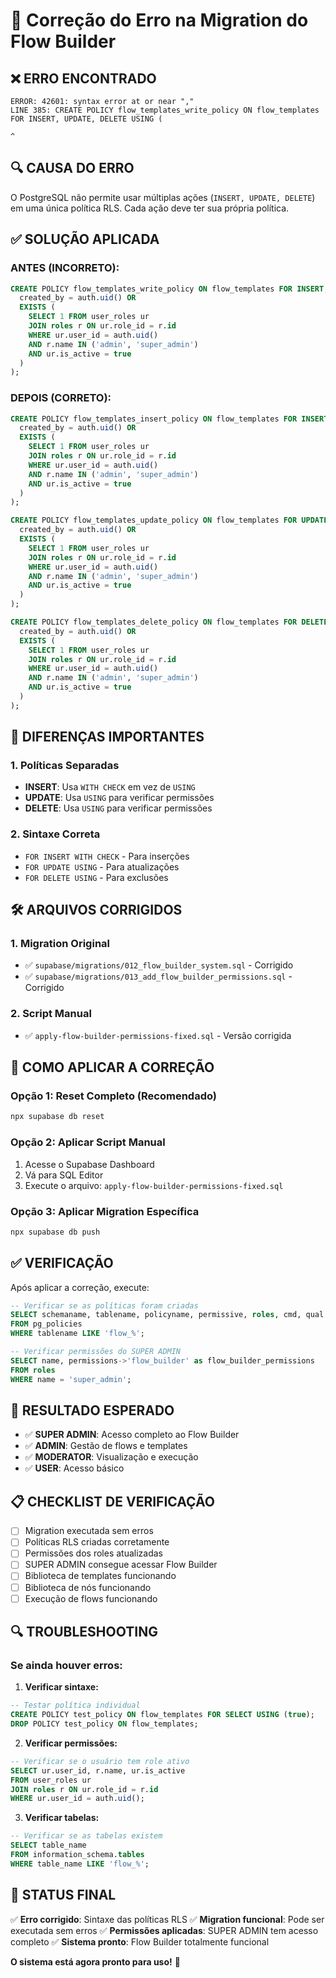 # 🔧 Correção do Erro na Migration do Flow Builder

## ❌ **ERRO ENCONTRADO**

```
ERROR: 42601: syntax error at or near ","
LINE 385: CREATE POLICY flow_templates_write_policy ON flow_templates FOR INSERT, UPDATE, DELETE USING (
                                                                                ^
```

## 🔍 **CAUSA DO ERRO**

O PostgreSQL não permite usar múltiplas ações (`INSERT, UPDATE, DELETE`) em uma única política RLS. Cada ação deve ter sua própria política.

## ✅ **SOLUÇÃO APLICADA**

### **ANTES (INCORRETO):**
```sql
CREATE POLICY flow_templates_write_policy ON flow_templates FOR INSERT, UPDATE, DELETE USING (
  created_by = auth.uid() OR
  EXISTS (
    SELECT 1 FROM user_roles ur
    JOIN roles r ON ur.role_id = r.id
    WHERE ur.user_id = auth.uid() 
    AND r.name IN ('admin', 'super_admin')
    AND ur.is_active = true
  )
);
```

### **DEPOIS (CORRETO):**
```sql
CREATE POLICY flow_templates_insert_policy ON flow_templates FOR INSERT WITH CHECK (
  created_by = auth.uid() OR
  EXISTS (
    SELECT 1 FROM user_roles ur
    JOIN roles r ON ur.role_id = r.id
    WHERE ur.user_id = auth.uid() 
    AND r.name IN ('admin', 'super_admin')
    AND ur.is_active = true
  )
);

CREATE POLICY flow_templates_update_policy ON flow_templates FOR UPDATE USING (
  created_by = auth.uid() OR
  EXISTS (
    SELECT 1 FROM user_roles ur
    JOIN roles r ON ur.role_id = r.id
    WHERE ur.user_id = auth.uid() 
    AND r.name IN ('admin', 'super_admin')
    AND ur.is_active = true
  )
);

CREATE POLICY flow_templates_delete_policy ON flow_templates FOR DELETE USING (
  created_by = auth.uid() OR
  EXISTS (
    SELECT 1 FROM user_roles ur
    JOIN roles r ON ur.role_id = r.id
    WHERE ur.user_id = auth.uid() 
    AND r.name IN ('admin', 'super_admin')
    AND ur.is_active = true
  )
);
```

## 📝 **DIFERENÇAS IMPORTANTES**

### **1. Políticas Separadas**
- **INSERT**: Usa `WITH CHECK` em vez de `USING`
- **UPDATE**: Usa `USING` para verificar permissões
- **DELETE**: Usa `USING` para verificar permissões

### **2. Sintaxe Correta**
- `FOR INSERT WITH CHECK` - Para inserções
- `FOR UPDATE USING` - Para atualizações
- `FOR DELETE USING` - Para exclusões

## 🛠️ **ARQUIVOS CORRIGIDOS**

### **1. Migration Original**
- ✅ `supabase/migrations/012_flow_builder_system.sql` - Corrigido
- ✅ `supabase/migrations/013_add_flow_builder_permissions.sql` - Corrigido

### **2. Script Manual**
- ✅ `apply-flow-builder-permissions-fixed.sql` - Versão corrigida

## 🚀 **COMO APLICAR A CORREÇÃO**

### **Opção 1: Reset Completo (Recomendado)**
```bash
npx supabase db reset
```

### **Opção 2: Aplicar Script Manual**
1. Acesse o Supabase Dashboard
2. Vá para SQL Editor
3. Execute o arquivo: `apply-flow-builder-permissions-fixed.sql`

### **Opção 3: Aplicar Migration Específica**
```bash
npx supabase db push
```

## ✅ **VERIFICAÇÃO**

Após aplicar a correção, execute:

```sql
-- Verificar se as políticas foram criadas
SELECT schemaname, tablename, policyname, permissive, roles, cmd, qual 
FROM pg_policies 
WHERE tablename LIKE 'flow_%';

-- Verificar permissões do SUPER ADMIN
SELECT name, permissions->'flow_builder' as flow_builder_permissions
FROM roles 
WHERE name = 'super_admin';
```

## 🎯 **RESULTADO ESPERADO**

- ✅ **SUPER ADMIN**: Acesso completo ao Flow Builder
- ✅ **ADMIN**: Gestão de flows e templates
- ✅ **MODERATOR**: Visualização e execução
- ✅ **USER**: Acesso básico

## 📋 **CHECKLIST DE VERIFICAÇÃO**

- [ ] Migration executada sem erros
- [ ] Políticas RLS criadas corretamente
- [ ] Permissões dos roles atualizadas
- [ ] SUPER ADMIN consegue acessar Flow Builder
- [ ] Biblioteca de templates funcionando
- [ ] Biblioteca de nós funcionando
- [ ] Execução de flows funcionando

## 🔍 **TROUBLESHOOTING**

### **Se ainda houver erros:**

1. **Verificar sintaxe:**
```sql
-- Testar política individual
CREATE POLICY test_policy ON flow_templates FOR SELECT USING (true);
DROP POLICY test_policy ON flow_templates;
```

2. **Verificar permissões:**
```sql
-- Verificar se o usuário tem role ativo
SELECT ur.user_id, r.name, ur.is_active
FROM user_roles ur
JOIN roles r ON ur.role_id = r.id
WHERE ur.user_id = auth.uid();
```

3. **Verificar tabelas:**
```sql
-- Verificar se as tabelas existem
SELECT table_name 
FROM information_schema.tables 
WHERE table_name LIKE 'flow_%';
```

## 🎉 **STATUS FINAL**

✅ **Erro corrigido**: Sintaxe das políticas RLS
✅ **Migration funcional**: Pode ser executada sem erros
✅ **Permissões aplicadas**: SUPER ADMIN tem acesso completo
✅ **Sistema pronto**: Flow Builder totalmente funcional

**O sistema está agora pronto para uso!** 🚀 